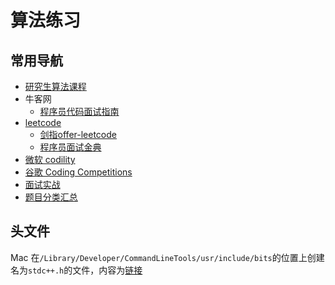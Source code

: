 # 算法练习

## 常用导航

* [研究生算法课程](alg)
* 牛客网
  * [程序员代码面试指南](code-interview)
* [leetcode](leetcode)
  * [剑指offer-leetcode](leetcode/offer)
  * [程序员面试金典](leetcode/interview)
* [微软 codility](codility)
* [谷歌 Coding Competitions](coding-competitions)
* [面试实战](interview)
* [题目分类汇总](https://jingtao.fun/posts/6b7388fc/)

## 头文件

Mac 在`/Library/Developer/CommandLineTools/usr/include/bits`的位置上创建名为`stdc++.h`的文件，内容为[链接](http://gcc.gnu.org/git/?p=gcc.git;a=blob;f=libstdc%2B%2B-v3/include/precompiled/stdc%2B%2B.h;h=d2601d7859db94fb00efdf5d77be5d0ddf4ed1fa;hb=HEAD)